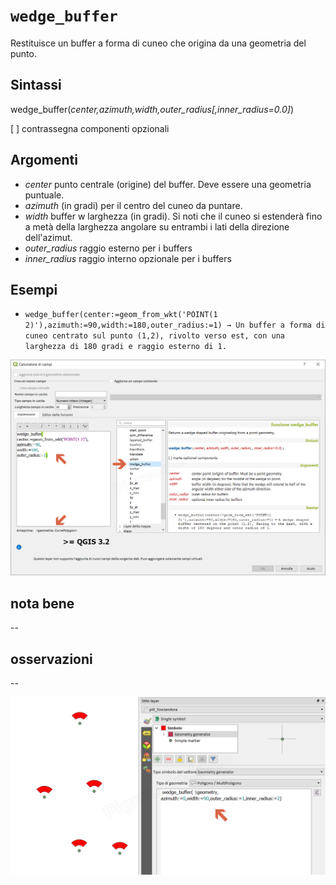 # `wedge_buffer`

Restituisce un buffer a forma di cuneo che origina da una geometria del punto.

## Sintassi

wedge_buffer(_center,azimuth,width,outer_radius[,inner_radius=0.0]_)

[ ] contrassegna componenti opzionali

## Argomenti

* _center_ punto centrale (origine) del buffer. Deve essere una geometria puntuale.
* _azimuth_  (in gradi) per il centro del cuneo da puntare.
* _width_ buffer w larghezza (in gradi). Si noti che il cuneo si estenderà fino a metà della larghezza angolare su entrambi i lati della direzione dell'azimut.
* _outer_radius_ raggio esterno per i buffers
* _inner_radius_ raggio interno opzionale per i buffers

## Esempi

* `wedge_buffer(center:=geom_from_wkt('POINT(1 2)'),azimuth:=90,width:=180,outer_radius:=1) → Un buffer a forma di cuneo centrato sul punto (1,2), rivolto verso est, con una larghezza di 180 gradi e raggio esterno di 1.`

![](/img/geometria/wedge_buffer/wedge_buffer1.png)

## nota bene

--

## osservazioni

--

![](/img/geometria/wedge_buffer/wedge_buffer2.png)